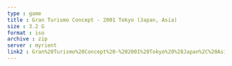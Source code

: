 ```yaml
---
type : game
title : Gran Turismo Concept - 2001 Tokyo (Japan, Asia)
size : 3.2 G
format : iso
archive : zip
server : myrient
link2 : Gran%20Turismo%20Concept%20-%202001%20Tokyo%20%28Japan%2C%20Asia%29
---
```

